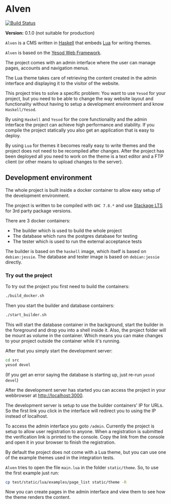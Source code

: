 # Alven

[![Build Status](https://travis-ci.org/rzetterberg/alven.svg?branch=master)](https://travis-ci.org/rzetterberg/alven)

**Version:** 0.1.0 (not suitable for production)

`Alven` is a CMS written in [Haskell](https://www.haskell.org) that embeds
[Lua](http://www.lua.org) for writing themes.

`Alven` is based on the [Yesod Web Framework](http://www.yesodweb.com/).

The project comes with an admin interface where the user can manage pages,
accounts and navigation menus. 

The Lua theme takes care of retrieving the content created in the admin
interface and displaying it to the visitor of the website.

This project tries to solve a specific problem: You want to use `Yesod` for your
project, but you need to be able to change the way website layout and functionality
without having to setup a development environment and know `Haskell/Yesod`.

By using `Haskell` and `Yesod` for the core functionality and the admin
interface the project can achieve high performance and stability. If you compile
the project statically you also get an application that is easy to deploy.

By using `Lua` for themes it becomes really easy to write themes and the project
does not need to be recompiled after changes. After the project has been
deployed all you need to work on the theme is a text editor and a FTP client
(or other means to upload changes to the server).

## Development environment

The whole project is built inside a docker container to allow easy setup of
the development environment.

The project is written to be compiled with `GHC 7.8.*` and use
[Stackage LTS](https://www.stackage.org/) for 3rd party package versions.

There are 3 docker containers:

- The builder which is used to build the whole project
- The database which runs the postgres database for testing
- The tester which is used to run the external acceptance tests

The builder is based on the `haskell` image, which itself is based on
`debian:jessie`. The database and tester image is based on `debian:jessie`
directly.

### Try out the project

To try out the project you first need to build the containers:

```bash
./build_docker.sh
```

Then you start the builder and database containers:

```bash
./start_builder.sh
```

This will start the database container in the background, start the builder
in the foreground and drop you into a shell inside it. Also, the project
folder will be mount as volume in the container. Which means you can make
changes to your project outside the container while it's running.

After that you simply start the development server:

```bash
cd src
yesod devel
```

(If you get an error saying the database is starting up, just re-run
`yesod devel`)

After the development server has started you can access the project in your
webbrowser at [http://localhost:3000](http://localhost:3000).

The development server is setup to use the builder containers' IP for URLs. So
the first link you click in the interface will redirect you to using the IP
instead of localhost.

To access the admin interface you goto `/admin`. Currently the project is setup
to allow user registration to anyone. When a registration is submitted the
verification link is printed to the console. Copy the link from the console and
open it in your browser to finish the registration.

By default the project does not come with a Lua theme, but you can use one of
the example themes used in the integration tests.

`Alven` tries to open the file `main.lua` in the folder `static/theme`. So, to
use the first example just run:

```bash
cp test/static/lua/examples/page_list static/theme -R
```

Now you can create pages in the admin interface and view them to see how the
theme renders the content.

